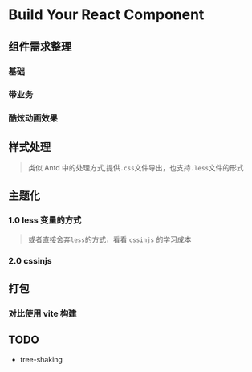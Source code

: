 # Build Your React Component

## 组件需求整理

### 基础

### 带业务

### 酷炫动画效果

## 样式处理

> 类似 Antd 中的处理方式,提供`.css`文件导出，也支持`.less`文件的形式

## 主题化

### 1.0 less 变量的方式

> 或者直接舍弃`less`的方式，看看 `cssinjs` 的学习成本

### 2.0 cssinjs

## 打包

### 对比使用 vite 构建

## TODO

- tree-shaking

